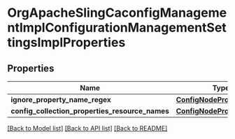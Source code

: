 # OrgApacheSlingCaconfigManagementImplConfigurationManagementSettingsImplProperties

## Properties
Name | Type | Description | Notes
------------ | ------------- | ------------- | -------------
**ignore_property_name_regex** | [**ConfigNodePropertyArray**](ConfigNodePropertyArray.md) |  | [optional] 
**config_collection_properties_resource_names** | [**ConfigNodePropertyArray**](ConfigNodePropertyArray.md) |  | [optional] 

[[Back to Model list]](../README.md#documentation-for-models) [[Back to API list]](../README.md#documentation-for-api-endpoints) [[Back to README]](../README.md)


